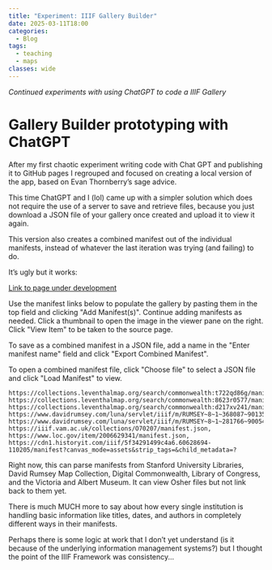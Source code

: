 ```yaml
---
title: "Experiment: IIIF Gallery Builder"
date: 2025-03-11T18:00
categories:
  - Blog
tags:
  - teaching
  - maps
classes: wide
---
```


*Continued experiments with using ChatGPT to code a IIIF Gallery*

# Gallery Builder prototyping with ChatGPT

After my first chaotic experiment writing code with Chat GPT and publishing it to GitHub pages I regrouped and focused on creating a local version of the app, based on Evan Thornberry’s sage advice.  

This time ChatGPT and I (lol) came up with a simpler solution which does not require the use of a server to save and retrieve files, because you just download a JSON file of your gallery once created and upload it to view it again. 

This version also creates a combined manifest out of the individual manifests, instead of whatever the last iteration was trying (and failing) to do. 

It’s ugly but it works: 

[Link to page under development](https://kristinallarsen.github.io/gallery-builder/)

Use the manifest links below to populate the gallery by pasting them in the top field and clicking "Add Manifest(s)". Continue adding manifests as needed. Click a thumbnail to open the image in the viewer pane on the right. Click "View Item" to be taken to the source page. 

To save as a combined manifest in a JSON file, add a name in the "Enter manifest name" field and click "Export Combined Manifest".

To open a combined manifest file, click "Choose file" to select a JSON file and click "Load Manifest" to view. 

```
https://collections.leventhalmap.org/search/commonwealth:t722qd86g/manifest,
https://collections.leventhalmap.org/search/commonwealth:8623r0577/manifest,
https://collections.leventhalmap.org/search/commonwealth:d217xv241/manifest,
https://www.davidrumsey.com/luna/servlet/iiif/m/RUMSEY~8~1~368087~90135375/manifest,
https://www.davidrumsey.com/luna/servlet/iiif/m/RUMSEY~8~1~281766~90054435/manifest,
https://iiif.vam.ac.uk/collections/O70207/manifest.json,
https://www.loc.gov/item/2006629341/manifest.json,
https://cdn1.historyit.com/iiif/5f34291499c4a6.60628694-110205/manifest?canvas_mode=assets&strip_tags=&child_metadata=?

```

Right now, this can parse manifests from Stanford University Libraries, David Rumsey Map Collection, Digital Commonwealth, Library of Congress, and the Victoria and Albert Museum. It can view Osher files but not link back to them yet. 

There is much MUCH more to say about how every single institution is handling basic information like titles, dates, and authors in completely different ways in their manifests. 
 
Perhaps there is some logic at work that I don’t yet understand (is it because of the underlying information management systems?) but I thought the point of the IIIF Framework was consistency... 
